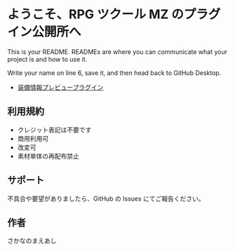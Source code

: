 # ようこそ、RPG ツクール MZ のプラグイン公開所へ

This is your README. READMEs are where you can communicate what your project is and how to use it.

Write your name on line 6, save it, and then head back to GitHub Desktop.

-   [装備情報プレビュープラグイン](https://github.com/fishs075/MZ/blob/main/README/SKM_EquipinfoWindow.md)

## 利用規約

-   クレジット表記は不要です
-   商用利用可
-   改変可
-   素材単体の再配布禁止

## サポート

不具合や要望がありましたら、GitHub の Issues にてご報告ください。

## 作者

さかなのまえあし
